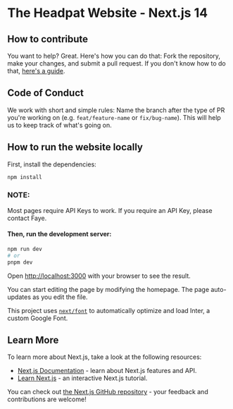 # The Headpat Website - Next.js 14

## How to contribute

You want to help? Great. Here's how you can do that: Fork the repository, make your changes, and submit a pull request. If you don't know how to do that, [here's a guide](https://guides.github.com/activities/forking/).

## Code of Conduct

We work with short and simple rules: Name the branch after the type of PR you're working on (e.g. `feat/feature-name` or `fix/bug-name`). This will help us to keep track of what's going on.

## How to run the website locally

First, install the dependencies:

```bash
npm install
```

### NOTE:

Most pages require API Keys to work. If you require an API Key, please contact Faye.

#### Then, run the development server:

```bash
npm run dev
# or
pnpm dev
```

Open [http://localhost:3000](http://localhost:3000) with your browser to see the result.

You can start editing the page by modifying the homepage. The page auto-updates as you edit the file.

This project uses [`next/font`](https://nextjs.org/docs/basic-features/font-optimization) to automatically optimize and load Inter, a custom Google Font.

## Learn More

To learn more about Next.js, take a look at the following resources:

- [Next.js Documentation](https://nextjs.org/docs) - learn about Next.js features and API.
- [Learn Next.js](https://nextjs.org/learn) - an interactive Next.js tutorial.

You can check out [the Next.js GitHub repository](https://github.com/vercel/next.js/) - your feedback and contributions are welcome!
